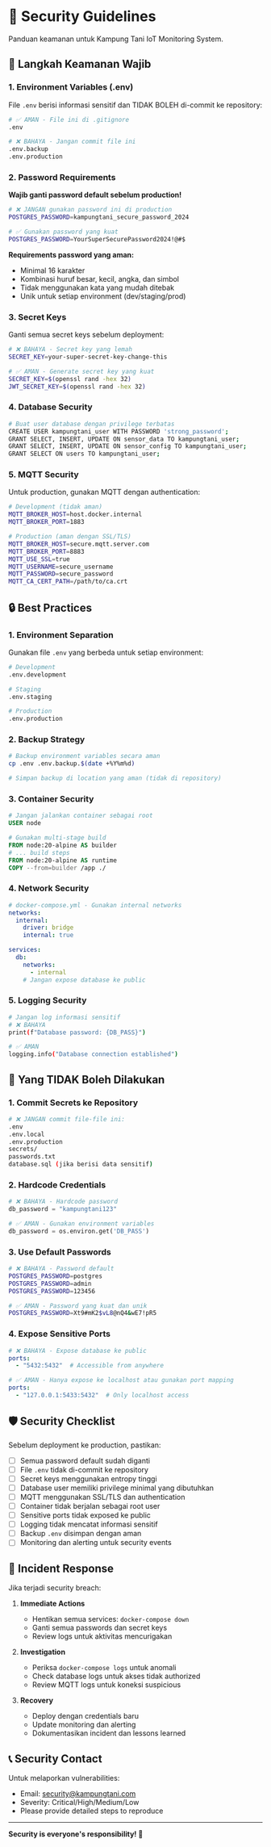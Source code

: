 # 🔐 Security Guidelines

Panduan keamanan untuk Kampung Tani IoT Monitoring System.

## 🚨 Langkah Keamanan Wajib

### 1. Environment Variables (.env)

File `.env` berisi informasi sensitif dan TIDAK BOLEH di-commit ke repository:

```bash
# ✅ AMAN - File ini di .gitignore
.env

# ❌ BAHAYA - Jangan commit file ini
.env.backup
.env.production
```

### 2. Password Requirements

**Wajib ganti password default sebelum production!**

```bash
# ❌ JANGAN gunakan password ini di production
POSTGRES_PASSWORD=kampungtani_secure_password_2024

# ✅ Gunakan password yang kuat
POSTGRES_PASSWORD=YourSuperSecurePassword2024!@#$
```

**Requirements password yang aman:**

- Minimal 16 karakter
- Kombinasi huruf besar, kecil, angka, dan simbol
- Tidak menggunakan kata yang mudah ditebak
- Unik untuk setiap environment (dev/staging/prod)

### 3. Secret Keys

Ganti semua secret keys sebelum deployment:

```bash
# ❌ BAHAYA - Secret key yang lemah
SECRET_KEY=your-super-secret-key-change-this

# ✅ AMAN - Generate secret key yang kuat
SECRET_KEY=$(openssl rand -hex 32)
JWT_SECRET_KEY=$(openssl rand -hex 32)
```

### 4. Database Security

```bash
# Buat user database dengan privilege terbatas
CREATE USER kampungtani_user WITH PASSWORD 'strong_password';
GRANT SELECT, INSERT, UPDATE ON sensor_data TO kampungtani_user;
GRANT SELECT, INSERT, UPDATE ON sensor_config TO kampungtani_user;
GRANT SELECT ON users TO kampungtani_user;
```

### 5. MQTT Security

Untuk production, gunakan MQTT dengan authentication:

```bash
# Development (tidak aman)
MQTT_BROKER_HOST=host.docker.internal
MQTT_BROKER_PORT=1883

# Production (aman dengan SSL/TLS)
MQTT_BROKER_HOST=secure.mqtt.server.com
MQTT_BROKER_PORT=8883
MQTT_USE_SSL=true
MQTT_USERNAME=secure_username
MQTT_PASSWORD=secure_password
MQTT_CA_CERT_PATH=/path/to/ca.crt
```

## 🔒 Best Practices

### 1. Environment Separation

Gunakan file `.env` yang berbeda untuk setiap environment:

```bash
# Development
.env.development

# Staging
.env.staging

# Production
.env.production
```

### 2. Backup Strategy

```bash
# Backup environment variables secara aman
cp .env .env.backup.$(date +%Y%m%d)

# Simpan backup di location yang aman (tidak di repository)
```

### 3. Container Security

```dockerfile
# Jangan jalankan container sebagai root
USER node

# Gunakan multi-stage build
FROM node:20-alpine AS builder
# ... build steps
FROM node:20-alpine AS runtime
COPY --from=builder /app ./
```

### 4. Network Security

```yaml
# docker-compose.yml - Gunakan internal networks
networks:
  internal:
    driver: bridge
    internal: true

services:
  db:
    networks:
      - internal
    # Jangan expose database ke public
```

### 5. Logging Security

```bash
# Jangan log informasi sensitif
# ❌ BAHAYA
print(f"Database password: {DB_PASS}")

# ✅ AMAN
logging.info("Database connection established")
```

## 🚫 Yang TIDAK Boleh Dilakukan

### 1. Commit Secrets ke Repository

```bash
# ❌ JANGAN commit file-file ini:
.env
.env.local
.env.production
secrets/
passwords.txt
database.sql (jika berisi data sensitif)
```

### 2. Hardcode Credentials

```python
# ❌ BAHAYA - Hardcode password
db_password = "kampungtani123"

# ✅ AMAN - Gunakan environment variables
db_password = os.environ.get('DB_PASS')
```

### 3. Use Default Passwords

```bash
# ❌ BAHAYA - Password default
POSTGRES_PASSWORD=postgres
POSTGRES_PASSWORD=admin
POSTGRES_PASSWORD=123456

# ✅ AMAN - Password yang kuat dan unik
POSTGRES_PASSWORD=Xt9#mK2$vL8@nQ4&wE7!pR5
```

### 4. Expose Sensitive Ports

```yaml
# ❌ BAHAYA - Expose database ke public
ports:
  - "5432:5432"  # Accessible from anywhere

# ✅ AMAN - Hanya expose ke localhost atau gunakan port mapping
ports:
  - "127.0.0.1:5433:5432"  # Only localhost access
```

## 🛡️ Security Checklist

Sebelum deployment ke production, pastikan:

- [ ] Semua password default sudah diganti
- [ ] File `.env` tidak di-commit ke repository
- [ ] Secret keys menggunakan entropy tinggi
- [ ] Database user memiliki privilege minimal yang dibutuhkan
- [ ] MQTT menggunakan SSL/TLS dan authentication
- [ ] Container tidak berjalan sebagai root user
- [ ] Sensitive ports tidak exposed ke public
- [ ] Logging tidak mencatat informasi sensitif
- [ ] Backup `.env` disimpan dengan aman
- [ ] Monitoring dan alerting untuk security events

## 🚨 Incident Response

Jika terjadi security breach:

1. **Immediate Actions**

   - Hentikan semua services: `docker-compose down`
   - Ganti semua passwords dan secret keys
   - Review logs untuk aktivitas mencurigakan

2. **Investigation**

   - Periksa `docker-compose logs` untuk anomali
   - Check database logs untuk akses tidak authorized
   - Review MQTT logs untuk koneksi suspicious

3. **Recovery**
   - Deploy dengan credentials baru
   - Update monitoring dan alerting
   - Dokumentasikan incident dan lessons learned

## 📞 Security Contact

Untuk melaporkan vulnerabilities:

- Email: security@kampungtani.com
- Severity: Critical/High/Medium/Low
- Please provide detailed steps to reproduce

---

**Security is everyone's responsibility! 🔐**

